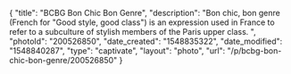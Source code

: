 {
    "title": "BCBG Bon Chic Bon Genre",
    "description": "Bon chic, bon genre (French for \"Good style, good class\") is an expression used in France to refer to a subculture of stylish members of the Paris upper class. ",
    "photoId": "200526850",
    "date_created": "1548835322",
    "date_modified": "1548840287",
    "type": "captivate",
    "layout": "photo",
    "url": "\/p\/bcbg-bon-chic-bon-genre\/200526850"
}